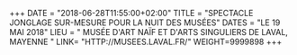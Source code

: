 +++
DATE = "2018-06-28T11:55:00+02:00"
TITLE = "SPECTACLE JONGLAGE SUR-MESURE POUR LA NUIT DES MUSÉES"
DATES = "LE 19 MAI 2018"
LIEU = " MUSÉE D'ART NAÏF ET D'ARTS SINGULIERS DE LAVAL, MAYENNE "
LINK= "HTTP://MUSEES.LAVAL.FR/"
WEIGHT=9999898
+++